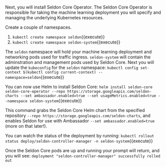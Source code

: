 Next, you will install Seldon Core Operator. The Seldon Core Operator is responsible for taking the machine learning deployment you will specify and managing the underlying Kubernetes resources.

Create a couple of namespaces.
1. `kubectl create namespace seldon`{{execute}}
2. `kubectl create namespace seldon-system`{{execute}}

The `seldon` namespace will hold your machine learning deployment and networking pods used for traffic ingress. `seldon-system` will contain the adminstration and management pods used by Seldon Core. Next you will update the `kubeconfig` for the `seldon` namespace:
`kubectl config set-context $(kubectl config current-context) --namespace=seldon`{{execute}}

You can now use Helm to install Seldon Core: 
`helm install seldon-core seldon-core-operator --repo https://storage.googleapis.com/seldon-charts --set ambassador.enabled=true --set usageMetrics.enabled=true --namespace seldon-system`{{execute}}

This command grabs the Seldon Core Helm chart from the specified repository `--repo https://storage.googleapis.com/seldon-charts`, and enables Seldon for use with Ambassador `--set ambassador.enabled=true` (more on that later!).

You can watch the status of the deployment by running: 
`kubectl rollout status deploy/seldon-controller-manager -n seldon-system`{{execute}}

Once the Seldon Core pods are up and running your prompt will return, and you will see:
`deployment "seldon-controller-manager" successfully rolled out` 